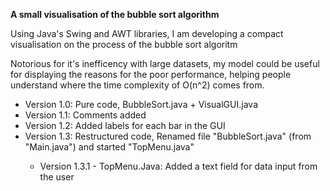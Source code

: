 **A small visualisation of the bubble sort algorithm**

<p> Using Java's Swing and AWT libraries, I am developing a compact visualisation on the process of the bubble sort algoritm </p>
<p> Notorious for it's inefficency with large datasets, my model could be useful for displaying the reasons for the poor performance, helping people understand where the time complexity of O(n^2) comes from. </p>

<ul>
    <li>Version 1.0: Pure code, BubbleSort.java + VisualGUI.java </li>
    <li>Version 1.1: Comments added</li>
    <li>Version 1.2: Added labels for each bar in the GUI</li>
    <li>Version 1.3: Restructured code, Renamed file "BubbleSort.java" (from "Main.java") and started "TopMenu.java"</li>
    <ul>
        <li> Version 1.3.1 - TopMenu.Java: Added a text field for data input from the user</li>
    </ul>
</ul>
